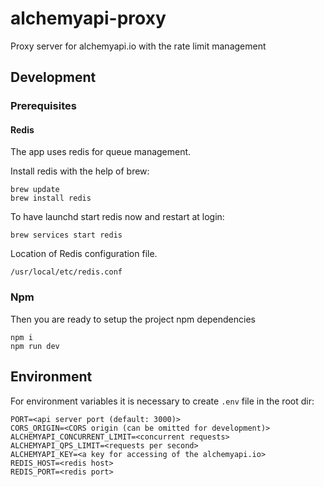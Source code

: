 # alchemyapi-proxy
Proxy server for alchemyapi.io with the rate limit management

## Development
### Prerequisites
#### Redis
The app uses redis for queue management.

Install redis with the help of brew:
```
brew update
brew install redis
```
To have launchd start redis now and restart at login:
```
brew services start redis
```
Location of Redis configuration file.
```
/usr/local/etc/redis.conf
```

### Npm
Then you are ready to setup the project npm dependencies
```
npm i
npm run dev
```

## Environment
For environment variables it is necessary to create `.env` file in the root dir:
```
PORT=<api server port (default: 3000)>
CORS_ORIGIN=<CORS origin (can be omitted for development)>
ALCHEMYAPI_CONCURRENT_LIMIT=<concurrent requests>
ALCHEMYAPI_QPS_LIMIT=<requests per second>
ALCHEMYAPI_KEY=<a key for accessing of the alchemyapi.io>
REDIS_HOST=<redis host>
REDIS_PORT=<redis port>
```
